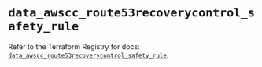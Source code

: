 # `data_awscc_route53recoverycontrol_safety_rule`

Refer to the Terraform Registry for docs: [`data_awscc_route53recoverycontrol_safety_rule`](https://registry.terraform.io/providers/hashicorp/awscc/0.70.0/docs/data-sources/route53recoverycontrol_safety_rule).

